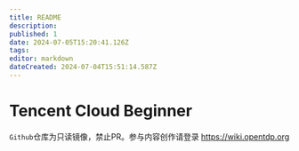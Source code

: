 ```yaml
---
title: README
description: 
published: 1
date: 2024-07-05T15:20:41.126Z
tags: 
editor: markdown
dateCreated: 2024-07-04T15:51:14.587Z
---
```


# Tencent Cloud Beginner

`Github`仓库为只读镜像，禁止PR。参与内容创作请登录 https://wiki.opentdp.org
